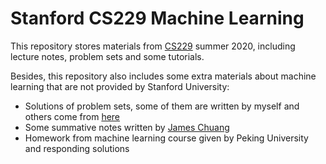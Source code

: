 # Stanford CS229 Machine Learning

This repository stores materials from [CS229](http://cs229.stanford.edu/syllabus-summer2020.html) summer 2020, including lecture notes, problem sets and some tutorials.  
  
Besides, this repository also includes some extra materials about machine learning that are not provided by Stanford University:
- Solutions of problem sets, some of them are written by myself and others come from [here](https://james-chuang.github.io/notes/)
- Some summative notes written by [James Chuang](https://james-chuang.github.io/notes/) 
- Homework from machine learning course given by Peking University and responding solutions